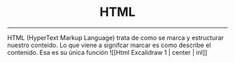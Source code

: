 # <center>HTML</center>
---
HTML (HyperText Markup Language) trata de como se marca y estructurar nuestro conteido. Lo que viene a signifcar marcar es como describe el contenido. 
Esa es su única función
![[Html Excalidraw 1 | center | inl]]
